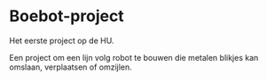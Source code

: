 # Boebot-project
Het eerste project op de HU.

Een project om een lijn volg robot te bouwen die metalen blikjes kan omslaan, verplaatsen of omzijlen. 
